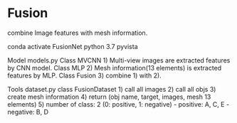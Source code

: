 # Fusion
combine Image features with mesh information.

conda activate FusionNet
    python 3.7
    pyvista

Model
    models.py
        Class MVCNN
            1) Multi-view images are extracted features by CNN model.
        Class MLP
            2) Mesh information(13 elements) is extracted features by MLP.
        Class Fusion
            3) combine 1) with 2).

Tools
    dataset.py
        class FusionDataset
            1) call all images
            2) call all objs
            3) create mesh information
            4) return (obj name, target, images, mesh 13 elements)
            5) number of class: 2 (0: positive, 1: negative)
                - positive: A, C, E
                - negative: B, D
